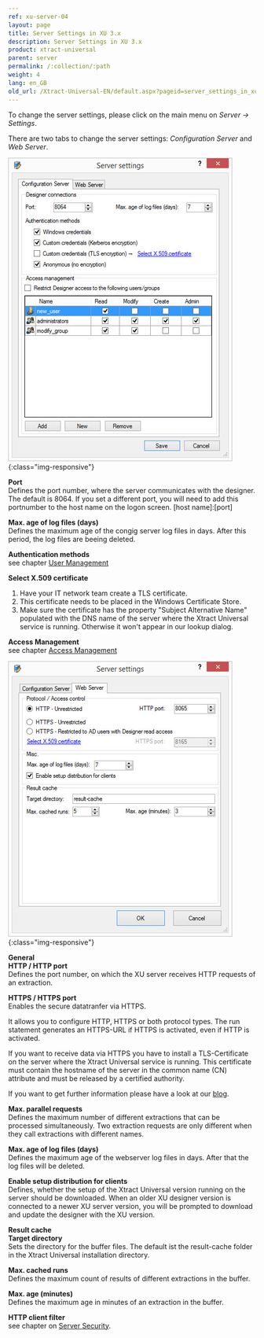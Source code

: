 ```yaml
---
ref: xu-server-04
layout: page
title: Server Settings in XU 3.x
description: Server Settings in XU 3.x
product: xtract-universal
parent: server
permalink: /:collection/:path
weight: 4
lang: en_GB
old_url: /Xtract-Universal-EN/default.aspx?pageid=server_settings_in_xu_3_x
---
```


To change the server settings, please click on the main menu on *Server -> Settings*.

There are two tabs to change the server settings: *Configuration Server* and *Web Server*. 

![XU3_ServerSettings_config_tab](/img/content/XU3_ServerSettings_config_tab.jpg){:class="img-responsive"}

**Port** <br>
Defines the port number, where the server communicates with the designer. The default is 8064. If you set a different port, you will need to add this portnumber to the host name on the logon screen. [host name]:[port]

**Max. age of log files (days)** <br>
Defines the maximum age of the congig server log files in days. After this period, the log files are beeing deleted.

**Authentication methods** <br>
see chapter [User Management](../security-xu3/user-management)

**Select X.509 certificate** <br>
1. Have your IT network team create a TLS certificate.
2. This certificate needs to be placed in the Windows Certificate Store.
3. Make sure the certificate has the property "Subject Alternative Name" populated with the DNS name of the server where the Xtract Universal service is running. Otherwise it won't appear in our lookup dialog.

**Access Management** <br>
see chapter [Access Management](../security-xu3/access-management)

![XU3_ServerSettings_web_tab](/img/content/XU3_ServerSettings_web_tab.jpg){:class="img-responsive"} 

**General** <br>
**HTTP / HTTP port** <br>
Defines the port number, on which the XU server receives HTTP requests of an extraction.

**HTTPS / HTTPS port** <br>
Enables the secure datatranfer via HTTPS.

It allows you to configure HTTP, HTTPS or both protocol types. The run statement generates an HTTPS-URL if HTTPS is activated, even if HTTP is activated.

If you want to receive data via HTTPS you have to install a TLS-Certificate on the server where the Xtract Universal service is running. 
This certificate must contain the hostname of the server in the common name (CN) attribute and must be released by a certified authority.

If you want to get further information please have a look at our [blog](http://www.theobald-software.com/blog/?p=389).


**Max. parallel requests** <br>
Defines the maximum number of different extractions that can be processed simultaneously. Two extraction requests are only different when they call extractions with different names.

**Max. age of log files (days)** <br>
Defines the maximum age of the webserver log files in days. After that the log files will be deleted. 

**Enable setup distribution for clients** <br>
Defines, whether the setup of the Xtract Universal version running on the server should be downloaded.
When an older XU designer version is connected to a newer XU server version, you will be prompted to download and update the designer with the XU version. 


**Result cache** <br>
**Target directory** <br>
Sets the directory for the buffer files. The default ist the result-cache folder in the Xtract Universal installation directory.

**Max. cached runs** <br>
Defines the maximum count of results of different extractions in the buffer.

**Max. age (minutes)** <br>
Defines the maximum age in minutes of an extraction in the buffer.

**HTTP client filter** <br>
see chapter on [Server Security](../security-xu3/server-security).